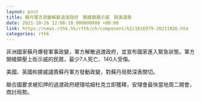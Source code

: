 ```yaml
---
layout: post
title: 蘇丹軍方政變解散過渡政府　開槍鎮壓示威　歐美譴責
date: 2021-10-26 12:08:18.000000000 +08:00
link: https://news.rthk.hk/rthk/ch/component/k2/1616979-20211026.htm
categories: rthk
---
```


非洲國家蘇丹爆發軍事政變，軍方解散過渡政府，並宣布國家進入緊急狀態。軍方開槍鎮壓上街示威的民眾，最少7人死亡、140人受傷。

美國、英國和挪威譴責蘇丹軍方發動政變，對蘇丹局勢深表關切。

聯合國要求被扣押的過渡政府總理哈姆杜克立即獲釋，安理會最快當地周二開會，商討局勢。
